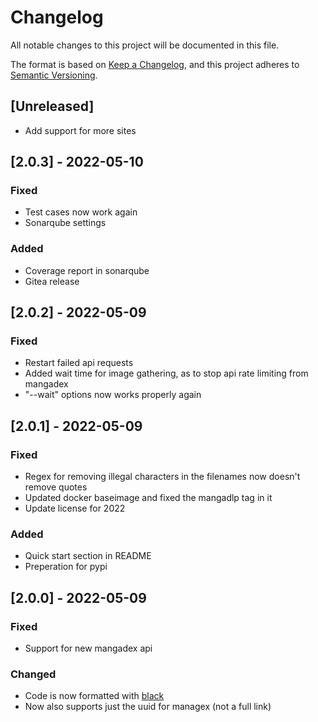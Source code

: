 # Changelog

All notable changes to this project will be documented in this file.

The format is based on [Keep a Changelog](https://keepachangelog.com/en/1.0.0/), and this project adheres
to [Semantic Versioning](https://semver.org/spec/v2.0.0.html).


## [Unreleased]

- Add support for more sites


## [2.0.3] - 2022-05-10

### Fixed
- Test cases now work again
- Sonarqube settings

### Added
- Coverage report in sonarqube
- Gitea release


## [2.0.2] - 2022-05-09

### Fixed
- Restart failed api requests
- Added wait time for image gathering, as to stop api rate limiting from mangadex
- "--wait" options now works properly again


## [2.0.1] - 2022-05-09

### Fixed
- Regex for removing illegal characters in the filenames now doesn't remove quotes
- Updated docker baseimage and fixed the mangadlp tag in it
- Update license for 2022

### Added
- Quick start section in README
- Preperation for pypi


## [2.0.0] - 2022-05-09

### Fixed
- Support for new mangadex api

### Changed
- Code is now formatted with [black](https://github.com/psf/black)
- Now also supports just the uuid for managex (not a full link)
